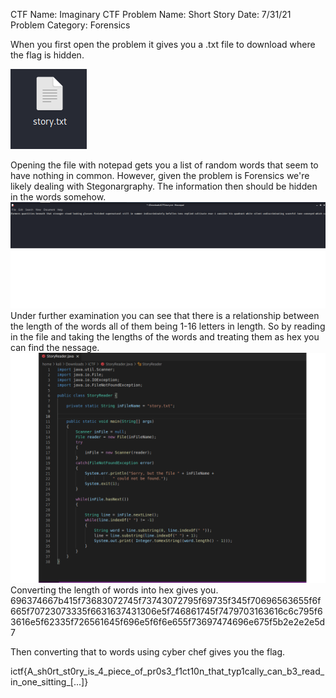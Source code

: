 CTF Name: Imaginary CTF
Problem Name: Short Story
Date: 7/31/21 
Problem Category: Forensics


When you first open the problem it gives you a .txt file to download where the flag is hidden.

![Alt text](https://github.com/RhysticStudies/Writeups/blob/main/ICTF/Screenshot3.png)

Opening the file with notepad gets you a list of random words that seem to have nothing in common. However, given the problem is Forensics we're likely dealing with Stegonargraphy. The information then should be hidden in the words somehow.
![Alt text](https://github.com/RhysticStudies/Writeups/blob/main/ICTF/Screenshot2.png)
Under further examination you can see that there is a relationship between the length of the words all of them being 1-16 letters in length. So by reading in the file and taking the lengths of the words and treating them as hex you can find the nessage.
![Alt text](https://github.com/RhysticStudies/Writeups/blob/main/ICTF/Screenshot1.png)
Converting the length of words into hex gives you.
696374667b415f73683072745f73743072795f69735f345f70696563655f6f665f70723073335f6631637431306e5f746861745f7479703163616c6c795f63616e5f62335f726561645f696e5f6f6e655f73697474696e675f5b2e2e2e5d7

Then converting that to words using cyber chef gives you the flag.

ictf{A_sh0rt_st0ry_is_4_piece_of_pr0s3_f1ct10n_that_typ1cally_can_b3_read_in_one_sitting_[...]}

